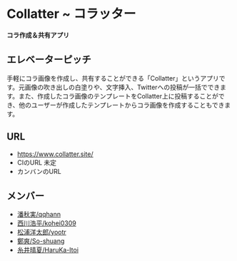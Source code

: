 # Collatter ~ コラッター
**コラ作成＆共有アプリ**

## エレベーターピッチ
手軽にコラ画像を作成し、共有することができる「Collatter」というアプリです。元画像の吹き出しの白塗りや、文字挿入、Twitterへの投稿が一括でできます。また、作成したコラ画像のテンプレートをCollatter上に投稿することができ、他のユーザーが作成したテンプレートからコラ画像を作成することもできます。

## URL
* https://www.collatter.site/
* CIのURL 未定
* カンバンのURL
## メンバー
- [潘秋実/qqhann](https://github.com/qqhann)
- [西川浩平/kohei0309](https://github.com/kohei0309)
- [松浦洋太郎/yootr](https://github.com/yootr)
- [鄭爽/So-shuang](https://github.com/So-shuang)
- [糸井晴夏/HaruKa-Itoi](https://github.com/HaruKa-Itoi)
